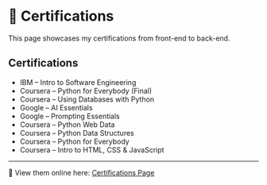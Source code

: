 # 📜 Certifications

This page showcases my certifications from front-end to back-end.

## Certifications

- IBM – Intro to Software Engineering  
- Coursera – Python for Everybody (Final)  
- Coursera – Using Databases with Python  
- Google – AI Essentials  
- Google – Prompting Essentials  
- Coursera – Python Web Data  
- Coursera – Python Data Structures  
- Coursera – Python for Everybody  
- Coursera – Intro to HTML, CSS & JavaScript  

---

🔗 View them online here: [Certifications Page](./index.html)